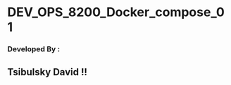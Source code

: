 # DEV_OPS_8200_Docker_compose_01

### Developed By :  
##          Tsibulsky David !!
   
                   
